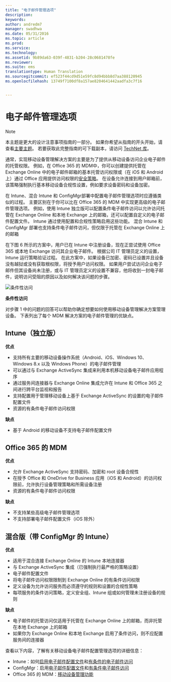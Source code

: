 ```yaml
---
title: "电子邮件管理选项"
description: 
keywords: 
author: andredm7
manager: swadhwa
ms.date: 05/31/2016
ms.topic: article
ms.prod: 
ms.service: 
ms.technology: 
ms.assetid: 9b89da63-039f-4831-b204-28c0681478fe
ms.reviewer: 
ms.suite: ems
translationtype: Human Translation
ms.sourcegitcommit: ef523f44cd9d51e59fc8d94bbb8d7aa388120945
ms.openlocfilehash: 13749f7100df8a157ae8204641442aadfa3c7f16


---
```


# 电子邮件管理选项

>[!NOTE]
>本主题是更大的设计注意事项指南的一部分。 如果你希望从指南的开头开始，请查看[主要主题](mdm-design-considerations-guide.md)。 若要获取此完整指南的可下载副本，请访问 [TechNet 库](https://gallery.technet.microsoft.com/Mobile-Device-Management-7d401582)。

通常，实现移动设备管理解决方案的主要是为了提供从移动设备访问企业电子邮件的托管权限。 例如，在 Office 365 的 MDM中，你可以创建提供托管在 Exchange Online 中的电子邮件邮箱的基本托管访问权限或（在 iOS 和 Android 上）通过 Office 应用提供访问权限的[安全策略](https://technet.microsoft.com/library/ms.o365.cc.newdevicepolicy.aspx)。 在设备允许连接到用户邮箱前，该策略强制执行基本移动设备合规性设置，例如要求设备密码和设备加密。

在 Intune、混合 Intune 和 ConfigMgr部署中配置电子邮件管理选项时应遵循类似的过程。 主要区别在于你可以比在 Office 365 的 MDM 中实现更高级的电子邮件管理选项。 例如，使用 Intune 独立版可以配置条件电子邮件访问以允许访问托管在 Exchange Online 和本地 Exchange 上的邮箱，还可以配置自定义的电子邮件配置文件。 Intune 通过使用配置和合规性策略启用这些功能。  混合 Intune 和 ConfigMgr 部署也支持条件电子邮件访问，但仅限于托管在 Exchange Online 上的邮箱

在下图 6 所示的方案中，用户已在 Intune 中注册设备，现在正尝试使用 Office 365 或本地 Exchange 访问其企业电子邮件。 根据公司 IT 管理员定义的设置，Intune 运行策略验证过程。 在此方案中，如果设备已加密、密码已设置并且设备没有越狱或没有获取根权限，将授予用户访问权限。 如果用户尝试访问企业电子邮件但其设备尚未注册，或与 IT 管理员定义的设置不兼容，他将收到一封电子邮件，说明访问受阻的原因以及如何解决该问题的步骤。 

![条件性访问](./media/MDM_Figure_06.png)

**条件性访问**

对步骤 1 中的问题的回答可以帮助你确定想要如何使用移动设备管理解决方案管理设备。 下表列出了每个 MDM 解决方案的电子邮件管理的优缺点。

## Intune（独立版）

**优点**

- 支持所有主要的移动设备操作系统（Android、iOS、Windows 10、Windows 8.x 以及 Windows Phone）的电子邮件管理
- 可以通过与 Exchange ActiveSync 集成来利用本机移动设备电子邮件应用程序
- 通过服务间连接器与 Exchange Online 集成允许在 Intune 和 Office 365 之间进行跨平台监视和报告
- 支持配置用于管理移动设备上基于 Exchange ActiveSync 的设置的电子邮件配置文件
- 资源的有条件电子邮件访问权限

**缺点**

- 基于 Android 的移动设备不支持电子邮件配置文件

## Office 365 的 MDM

**优点**

- 允许 Exchange ActiveSync 支持密码、加密和 root 设备合规性
- 在授予 Office 和 OneDrive for Business 应用（iOS 和 Android）的访问权限前，允许执行设备管理策略和所需设备注册
- 资源的有条件电子邮件访问权限

**缺点**

- 不支持某些高级电子邮件管理选项 
- 不支持部署电子邮件配置文件（iOS 除外）

## 混合版（带 ConfigMgr 的 Intune）

**优点**

- 适用于混合连接 Exchange Online 的 Intune 本地连接器
- 与 Exchange ActiveSync 集成（已强制执行最严格的策略设置）
- 电子邮件配置文件
- 将电子邮件访问权限限制到 Exchange Online 的有条件访问权限
- 定义设备为允许访问服务而必须遵守的规则和设置的合规性策略
- 每项服务的条件访问策略，定义安全组、Intune 组或如何管理未注册设备的规则

**缺点**

- 电子邮件的托管访问仅适用于托管在 Exchange Online 上的邮箱，而非托管在本地 Exchange 上的邮箱
- 如果你为 Exchange Online 和本地 Exchange 启用了条件访问，则不应配置服务间的连接器

查看以下内容，了解有关移动设备电子邮件配置管理选项的详细信息：

- Intune：如何[启用电子邮件配置文件](/Intune/deploy-use/configure-access-to-corporate-email-using-email-profiles-with-microsoft-intune)和[有条件的电子邮件访问](/Intune/deploy-use/restrict-access-to-email-and-o365-services-with-microsoft-intune)
- ConfigMgr：启用[电子邮件配置文件](https://technet.microsoft.com/library/dn554227.aspx)和[有条件电子邮件访问](https://technet.microsoft.com/library/dn919655.aspx)
- Office 365 的 MDM：[移动设备管理功能](https://technet.microsoft.com/library/ms.o365.cc.devicepolicysupporteddevice.aspx)


<!--HONumber=Jul16_HO1-->


